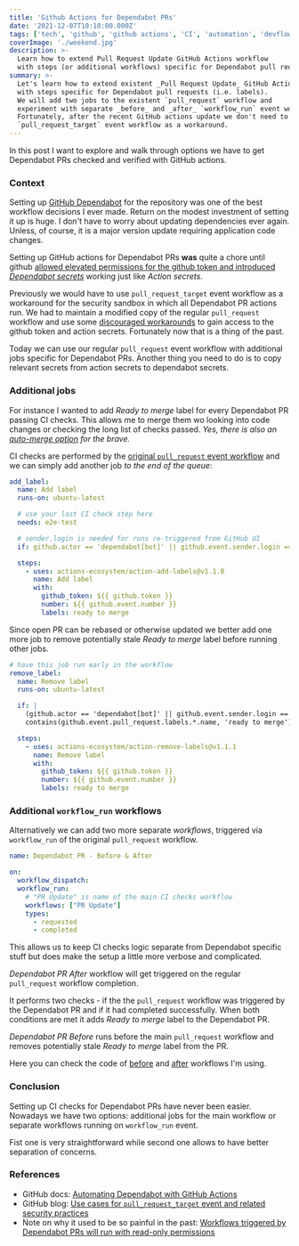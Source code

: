 ```yaml
---
title: 'Github Actions for Dependabot PRs'
date: '2021-12-07T10:10:00.000Z'
tags: ['tech', 'github', 'github actions', 'CI', 'automation', 'devflow']
coverImage: './weekend.jpg'
description: >-
  Learn how to extend Pull Request Update GitHub Actions workflow
  with steps (or additional workflows) specific for Dependabot pull requests (i.e. extra labels).
summary: >-
  Let's learn how to extend existent _Pull Request Update_ GitHub Actions workflow
  with steps specific for Dependabot pull requests (i.e. labels).
  We will add two jobs to the existent `pull_request` workflow and
  experiment with separate _before_ and _after_ `workflow_run` event workflows.
  Fortunately, after the recent GitHub actions update we don't need to use a separate
  `pull_request_target` event workflow as a workaround.
---
```


In this post I want to explore and walk through options we have to get Dependabot PRs
checked and verified with GitHub actions.

### Context

Setting up [GitHub Dependabot](https://github.blog/2020-06-01-keep-all-your-packages-up-to-date-with-dependabot/)
for the repository was one of the best workflow decisions I ever made.
Return on the modest investment of setting it up is huge.
I don't have to worry about updating dependencies ever again.
Unless, of course, it is a major version update requiring application code changes.

Setting up GitHub actions for Dependabot PRs **was** quite a chore until github
[allowed elevated permissions for the github token and introduced _Dependabot secrets_](https://github.blog/changelog/2021-10-06-github-actions-workflows-triggered-by-dependabot-prs-will-respect-permissions-key-in-workflows/)
 working just like _Action secrets_.

Previously we would have to use `pull_request_target` event workflow as
a workaround for the security sandbox in which all Dependabot PR actions run.
We had to maintain a modified copy of the regular `pull_request` workflow and use some
[discouraged workarounds](https://securitylab.github.com/research/github-actions-preventing-pwn-requests/)
to gain access to the github token and action secrets.
Fortunately now that is a thing of the past.

Today we can use our regular `pull_request` event workflow with
additional jobs specific for Dependabot PRs. Another thing you need to do is to copy
relevant secrets from action secrets to dependabot secrets.

### Additional jobs

For instance I wanted to add _Ready to merge_ label for every Dependabot PR passing
CI checks.
This allows me to merge them wo looking into code changes or checking the long list of
checks passed. _Yes, there is also an
[auto-merge option](https://docs.github.com/en/code-security/supply-chain-security/keeping-your-dependencies-updated-automatically/automating-dependabot-with-github-actions#enable-auto-merge-on-a-pull-request)
for the brave._

CI checks are performed by the
[original `pull_request` event workflow](https://github.com/amalitsky/lab/blob/master/.github/workflows/pull_request.yml)
and we can simply add another job _to the end of the queue_:

```yaml fileName=dependabot_pr_before.yml
add_label:
  name: Add label
  runs-on: ubuntu-latest

  # use your last CI check step here
  needs: e2e-test

  # sender.login is needed for runs re-triggered from GitHub UI
  if: github.actor == 'dependabot[bot]' || github.event.sender.login == 'dependabot[bot]'

  steps:
    - uses: actions-ecosystem/action-add-labels@v1.1.0
      name: Add label
      with:
        github_token: ${{ github.token }}
        number: ${{ github.event.number }}
        labels: ready to merge
```

Since open PR can be rebased or otherwise updated we better add one more
job to remove potentially stale _Ready to merge_ label before running other jobs.

```yaml fileName=dependabot_pr_after.yml
# have this job run early in the workflow
remove_label:
  name: Remove label
  runs-on: ubuntu-latest

  if: |
    (github.actor == 'dependabot[bot]' || github.event.sender.login == 'dependabot[bot]') &&
    contains(github.event.pull_request.labels.*.name, 'ready to merge')

  steps:
    - uses: actions-ecosystem/action-remove-labels@v1.1.1
      name: Remove label
      with:
        github_token: ${{ github.token }}
        number: ${{ github.event.number }}
        labels: ready to merge
```

### Additional `workflow_run` workflows

Alternatively we can add two more separate _workflows_, triggered via `workflow_run`
of the original `pull_request` workflow.

```yaml
name: Dependabot PR - Before & After

on:
  workflow_dispatch:
  workflow_run:
    # "PR Update" is name of the main CI checks workflow
    workflows: ["PR Update"]
    types:
      - requested
      - completed
```

This allows us to keep CI checks logic separate from Dependabot specific stuff but
does make the setup a little more verbose and complicated.

_Dependabot PR After_ workflow will get triggered on the regular `pull_request` workflow
completion.

It performs two checks - if the the `pull_request` workflow was triggered by the
Dependabot PR and if it had completed successfully.
When both conditions are met it adds _Ready to merge_ label to the Dependabot PR.

_Dependabot PR Before_ runs before the main `pull_request` workflow and removes
potentially stale _Ready to merge_ label from the PR.

Here you can check the code of
[before](https://github.com/amalitsky/lab/blob/master/.github/workflows/depbot_pr_before.yml)
and
[after](https://github.com/amalitsky/lab/blob/master/.github/workflows/depbot_pr_after.yml)
workflows I'm using.

### Conclusion
Setting up CI checks for Dependabot PRs have never been easier.
Nowadays we have two options: additional jobs for the main workflow or separate
workflows running on `workflow_run` event.

Fist one is very straightforward while second one allows to have better separation of concerns.

### References
- GitHub docs:
  [Automating Dependabot with GitHub Actions](https://docs.github.com/en/code-security/supply-chain-security/keeping-your-dependencies-updated-automatically/automating-dependabot-with-github-actions)
- GitHub blog:
  [Use cases for `pull_request_target` event and related security practices](https://securitylab.github.com/research/github-actions-preventing-pwn-requests/)
- Note on why it used to be so painful in the past:
  [Workflows triggered by Dependabot PRs will run with read-only permissions](https://github.blog/changelog/2021-02-19-github-actions-workflows-triggered-by-dependabot-prs-will-run-with-read-only-permissions/)
